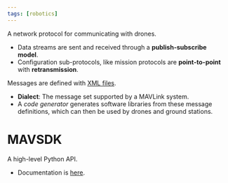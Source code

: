 ```yaml
---
tags: [robotics]
---
```


A network protocol for communicating with drones.
- Data streams are sent and received through a **publish-subscribe model**.
- Configuration sub-protocols, like mission protocols are **point-to-point** with **retransmission**.

Messages are defined with [XML files](https://mavlink.io/en/messages/common.html).
- **Dialect**: The message set supported by a MAVLink system.
- A *code generator* generates software libraries from these message definitions, which can then be used by drones and ground stations.

# MAVSDK
A high-level Python API. 
- Documentation is [here](http://mavsdk-python-docs.s3-website.eu-central-1.amazonaws.com/).
